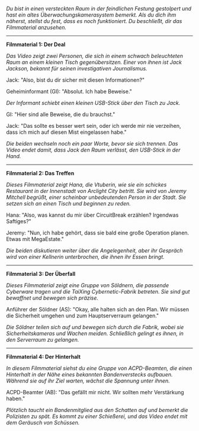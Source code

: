 _Du bist in einen versteckten Raum in der feindlichen Festung gestolpert und hast ein altes Überwachungskamerasystem bemerkt. Als du dich ihm näherst, stellst du fest, dass es noch funktioniert. Du beschließt, dir das Filmmaterial anzusehen._

---

**Filmmaterial 1: Der Deal**

_Das Video zeigt zwei Personen, die sich in einem schwach beleuchteten Raum an einem kleinen Tisch gegenübersitzen. Einer von ihnen ist Jack Jackson, bekannt für seinen investigativen Journalismus._

Jack: "Also, bist du dir sicher mit diesen Informationen?"

Geheiminformant (GI): "Absolut. Ich habe Beweise."

_Der Informant schiebt einen kleinen USB-Stick über den Tisch zu Jack._

GI: "Hier sind alle Beweise, die du brauchst."

Jack: "Das sollte es besser wert sein, oder ich werde mir nie verzeihen, dass ich mich auf diesen Mist eingelassen habe."

_Die beiden wechseln noch ein paar Worte, bevor sie sich trennen. Das Video endet damit, dass Jack den Raum verlässt, den USB-Stick in der Hand._

---

**Filmmaterial 2: Das Treffen**

_Dieses Filmmaterial zeigt Hana, die Vtuberin, wie sie ein schickes Restaurant in der Innenstadt von Arclight City betritt. Sie wird von Jeremy Mitchell begrüßt, einer scheinbar unbedeutenden Person in der Stadt. Sie setzen sich an einen Tisch und beginnen zu reden._

Hana: "Also, was kannst du mir über CircuitBreak erzählen? Irgendwas Saftiges?"

Jeremy: "Nun, ich habe gehört, dass sie bald eine große Operation planen. Etwas mit MegaEstate."

_Die beiden diskutieren weiter über die Angelegenheit, aber ihr Gespräch wird von einer Kellnerin unterbrochen, die ihnen ihr Essen bringt._

---

**Filmmaterial 3: Der Überfall**

_Dieses Filmmaterial zeigt eine Gruppe von Söldnern, die passende Cyberware tragen und die TaiXing Cybernetic-Fabrik betreten. Sie sind gut bewaffnet und bewegen sich präzise._

Anführer der Söldner (AS): "Okay, alle halten sich an den Plan. Wir müssen die Sicherheit umgehen und zum Hauptserverraum gelangen."

_Die Söldner teilen sich auf und bewegen sich durch die Fabrik, wobei sie Sicherheitskameras und Wachen meiden. Schließlich gelingt es ihnen, in den Serverraum zu gelangen._

---

**Filmmaterial 4: Der Hinterhalt**

_In diesem Filmmaterial siehst du eine Gruppe von ACPD-Beamten, die einen Hinterhalt in der Nähe eines bekannten Bandenverstecks aufbauen. Während sie auf ihr Ziel warten, wächst die Spannung unter ihnen._

ACPD-Beamter (AB): "Das gefällt mir nicht. Wir sollten mehr Verstärkung haben."

_Plötzlich taucht ein Bandenmitglied aus den Schatten auf und bemerkt die Polizisten zu spät. Es kommt zu einer Schießerei, und das Video endet mit dem Geräusch von Schüssen._
